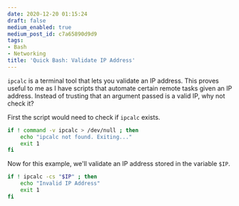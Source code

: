 ```yaml
---
date: 2020-12-20 01:15:24
draft: false
medium_enabled: true
medium_post_id: c7a65890d9d9
tags:
- Bash
- Networking
title: 'Quick Bash: Validate IP Address'
---
```


`ipcalc` is a terminal tool that lets you validate an IP address. This proves useful to me as I have scripts that automate certain remote tasks given an IP address. Instead of trusting that an argument passed is a valid IP, why not check it?

First the script would need to check if `ipcalc` exists.

```bash
if ! command -v ipcalc > /dev/null ; then
    echo "ipcalc not found. Exiting..."
    exit 1
fi
```

Now for this example, we'll validate an IP address stored in the variable `$IP`.

```bash
if ! ipcalc -cs "$IP" ; then
    echo "Invalid IP Address"
    exit 1
fi
```